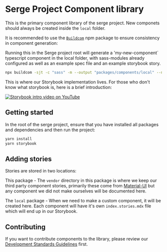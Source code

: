 # Serge Project Component library

This is the primary component library of the serge project. New componets should always be created inside the `local` folder.

It is recommended to use the [`Buildcom`](https://github.com/foxleigh81/buildcom) npm package to ensure consistency in component generation: 

Running this in the Serge project root will generate a 'my-new-component` typescript component in the local folder, with sass-modules already configured as well as an example spec file and an example storybook story.

```bash
npx buildcom -sjt -c "sass" -m --output "packages/components/local" --name "My New Component"
```

This is where our Storybook implementation lives. For those who don't know what storybook is, here is a brief introduction:

[![Storybook intro video on YouTube](https://i.imgur.com/FDvR6zl.jpg)](https://www.youtube.com/watch?v=p-LFh5Y89eM)

## Getting started

In the root of the serge project, ensure that you have installed all packages and dependencies and then run the project:

```bash
yarn install
yarn storybook
```

## Adding stories

Stories are stored in two locations:

This package - The `vendor` directory in this package is where we keep our third party component stories, primarily these come from [Material-UI]() but any component we did not make ourselves will be documented here.

The `local` package - When we need to make a custom component, it will be created here. Each component will have it's own `index.stories.mdx` file which will end up in our Storybook.

## Contributing

If you want to contribute components to the library, please review our [Development Standards Guidelines](../../development-standards.md) first.